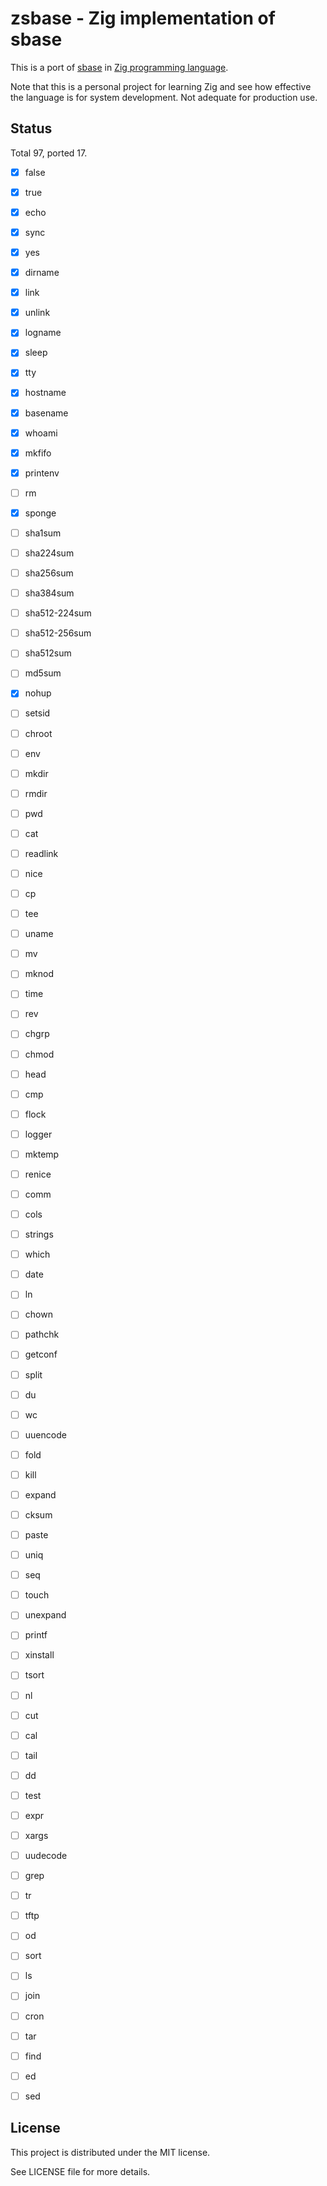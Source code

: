 
zsbase - Zig implementation of sbase
====================================

This is a port of [sbase][] in [Zig programming language][].

Note that this is a personal project for learning Zig and see how effective the
language is for system development. Not adequate for production use.

[sbase]: https://git.suckless.org/sbase/
[Zig programming language]: https://ziglang.org/

Status
--------

Total 97, ported 17.

 - [x] false
 - [x] true
 - [x] echo
 - [x] sync
 - [x] yes
 - [x] dirname
 - [x] link
 - [x] unlink
 - [x] logname
 - [x] sleep
 - [x] tty
 - [x] hostname
 - [x] basename
 - [x] whoami
 - [x] mkfifo
 - [x] printenv
 - [ ] rm
 - [x] sponge
 - [ ] sha1sum
 - [ ] sha224sum
 - [ ] sha256sum
 - [ ] sha384sum
 - [ ] sha512-224sum
 - [ ] sha512-256sum
 - [ ] sha512sum
 - [ ] md5sum
 - [x] nohup
 - [ ] setsid
 - [ ] chroot
 - [ ] env
 - [ ] mkdir
 - [ ] rmdir
 - [ ] pwd
 - [ ] cat
 - [ ] readlink
 - [ ] nice
 - [ ] cp
 - [ ] tee
 - [ ] uname
 - [ ] mv
 - [ ] mknod
 - [ ] time
 - [ ] rev
 - [ ] chgrp
 - [ ] chmod
 - [ ] head
 - [ ] cmp
 - [ ] flock
 - [ ] logger
 - [ ] mktemp
 - [ ] renice
 - [ ] comm
 - [ ] cols
 - [ ] strings
 - [ ] which
 - [ ] date
 - [ ] ln
 - [ ] chown
 - [ ] pathchk
 - [ ] getconf
 - [ ] split
 - [ ] du
 - [ ] wc
 - [ ] uuencode
 - [ ] fold
 - [ ] kill
 - [ ] expand
 - [ ] cksum
 - [ ] paste
 - [ ] uniq
 - [ ] seq
 - [ ] touch
 - [ ] unexpand
 - [ ] printf
 - [ ] xinstall
 - [ ] tsort
 - [ ] nl
 - [ ] cut
 - [ ] cal
 - [ ] tail
 - [ ] dd
 - [ ] test
 - [ ] expr
 - [ ] xargs
 - [ ] uudecode
 - [ ] grep
 - [ ] tr
 - [ ] tftp
 - [ ] od
 - [ ] sort
 - [ ] ls
 - [ ] join
 - [ ] cron
 - [ ] tar
 - [ ] find
 - [ ] ed
 - [ ] sed


License
-------

This project is distributed under the MIT license.

See LICENSE file for more details.
